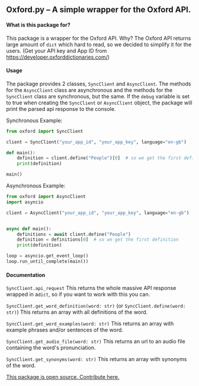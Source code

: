 ## Oxford.py – A simple wrapper for the Oxford API.

#### What is this package for?

This package is a wrapper for the Oxford API. 
Why? The Oxford API returns large amount of `dict` which hard to read, so we decided to simplify it for the users. 
(Get your API key and App ID from https://developer.oxforddictionaries.com/)

#### Usage
The package provides 2 classes, `SyncClient` and `AsyncClient`. 
The methods for the `AsyncClient` class are asynchronous and the methods for the `SyncClient` class are synchronous, but the same.
If the `debug` variable is set to true when creating the `SyncClient` or `AsyncClient` object, the package will print the parsed api response to the console.

Synchronous Example:
```python
from oxford import SyncClient

client = SyncClient("your_app_id", "your_app_key", language="en-gb")

def main():
    definition = client.define("People")[0]  # so we get the first definition
    print(definition)

main()
```

Asynchronous Example:
```python
from oxford import AsyncClient
import asyncio

client = AsyncClient("your_app_id", "your_app_key", language="en-gb")


async def main():
    definitions = await client.define("People")
    definition = definitions[0]  # so we get the first definition
    print(definition)

loop = asyncio.get_event_loop()
loop.run_until_complete(main())

```

#### Documentation

`SyncClient.api_request`
This returns the whole massive API response wrapped in a`dict`, so if you want to work with this you can.

`SyncClient.get_word_definition(word: str)` (or `SyncClient.define(word: str)`)
This returns an array with all definitions of the word.

`SyncClient.get_word_examples(word: str)`
This returns an array with example phrases and/or sentences of the word.

`SyncClient.get_audio_file(word: str)`
This returns an url to an audio file containing the word's pronunciation.

`SyncClient.get_synonyms(word: str)`
This returns an array with synonyms of the word.

[This package is open source. Contribute here.](https://github.com/ProjectsWithPython/Oxford.py)